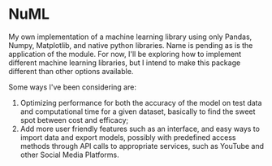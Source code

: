 # NuML
My own implementation of a machine learning library using only Pandas, Numpy, Matplotlib, and native python libraries. 
Name is pending as is the application of the module. For now, I'll be exploring how to implement different machine learning libraries, but I intend to make this package different than other options available. 

Some ways I've been considering are:
1) Optimizing performance for both the accuracy of the model on test data and computational time for a given dataset, basically to find the sweet spot between cost and efficacy;
2) Add more user friendly features such as an interface, and easy ways to import data and export models, possibly with predefined access methods through API calls to appropriate services, such as YouTube and other Social Media Platforms. 
